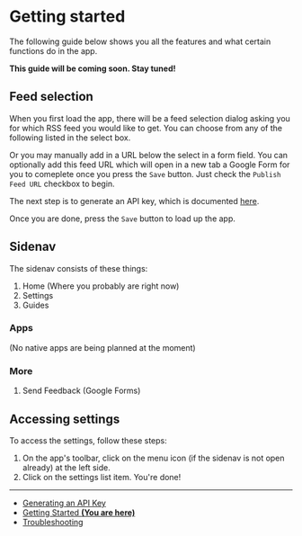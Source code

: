 # Getting started

The following guide below shows you all the features and what certain functions do in the app.

**This guide will be coming soon. Stay tuned!**

## Feed selection

When you first load the app, there will be a feed selection dialog asking you for which RSS feed you would like to get. You can choose from any of the following listed in the select box.

Or you may manually add in a URL below the select in a form field.
You can optionally add this feed URL which will open in a new tab a Google Form for you to comeplete once you press the `Save` button. Just check the `Publish Feed URL` checkbox to begin.

The next step is to generate an API key, which is documented [here][generate-api-key-docs].

Once you are done, press the `Save` button to load up the app.

## Sidenav

The sidenav consists of these things:

1. Home (Where you probably are right now)
2. Settings
3. Guides

### Apps

(No native apps are being planned at the moment)

### More

1. Send Feedback (Google Forms)

## Accessing settings

To access the settings, follow these steps:

1. On the app's toolbar, click on the menu icon (if the sidenav is not open already) at the left side.
2. Click on the settings list item. You're done!

[generate-api-key-docs]: ./generate-api-key.md

<!-- begin end links -->

---

- [Generating an API Key](./generate-api-key.md)
- [Getting Started **(You are here)**](./getting-started.md)
- [Troubleshooting](./troubleshooting.md)

<!-- end links -->
